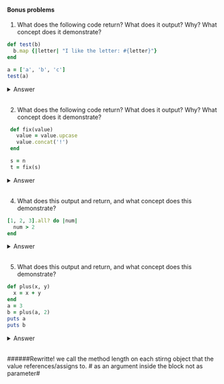 #### Bonus problems


1. What does the following code return? What does it output? Why? What concept does it demonstrate?

```ruby .numberLines
def test(b)
  b.map {|letter| "I like the letter: #{letter}"}
end

a = ['a', 'b', 'c']
test(a)
```

<details>
<summary>Answer</summary>

</br>

On `line 5` we initialize variable `a` to an array collection of integers `['a', 'b', 'c']`.

On `line 6` we call the method test and we pass as an argument the variable a that references to an array object.

On `line 1-3` we have the method definition. On `line 1` we define `test` method and we pass as parameter the variable `b`. As variable `a` is passed as an argument, in this moment, variable `a` and `b` point to the same object.

On `line 2` we call map non-destructive method on `b` passing as parameter a `{}` block as an argument and as a block parameter `letter`. On the same line we have a string object with `letter` as string interpolation, each element will be passed as "I like the letter: `a`, `b`, `c` respectively. We don't have an output. As `map` is the last line inside the method, it will be the return value and it returns a new array object with the block return value of each iteration:
For this reason the return value `on line 6` is:
`["I like the letter: a", "I like the letter: b", "I like the letter: c"]`

We demonstrate the next concepts:
* How we need to define a parameter to pass a local variable to a method.
* How it works `map` and how always returns a new array without mutating the object.
* The return value of a method call is the last line that can be returned inside the method.

</br>
</details>
</br>

2. What does the following code return? What does it output? Why? What concept does it demonstrate?

```ruby .numberLines
 def fix(value)
   value = value.upcase
   value.concat('!')
 end

 s = n
 t = fix(s)
```
<details>
<summary>Answer</summary>

</br>
 On `line 6` we initialize local variable `s` to `"hello"`.
 On `line 7`  we initialize `t` to the return value of `fix` method.

 On line `x` we are calling the method `fix` and passing in the string `s` as an argument to it. `value` and `s` are pointing to the same string object.

  On `line 2` variable `value` and `s` no longer point to the same string object so it is no longer possible to mutate the object that points to.

 On `line 178` the return value is `HELLO!` there is no output.

 * We also can see that This method acts like pass by value but in ruby all methods are passed by reference-value.

 * We also demostrate the concept of variables as pointers, and
 that when we reassign a variable stops pointing to the same object and to pass a local variable inside a method as an agrument.
</br>
</details>
</br>

4. What does this output and return, and what concept does this demonstrate?
```ruby .numberLines
[1, 2, 3].all? do |num|
  num > 2
end
```

<details>
<summary>Answer</summary>

</br>

On `line 1` we call the method `all?` on an array collection `[1, 2, 3]` passing as an argument a `do..end` block
with variable `num` as block parameter.

On `line 2` in side the block the argument `num` references to each integer element and we use the operator `>` to compare each element to with the integer `2`.

The method `all?` evaluates the truthiness of the return value of the block on each iteration, and `all?` method returns `true` when all return values of the block are `true` otherwise returns `false`.

For this reason the return value of `all?` is `false` as the first element `1` is not greater than  `2`.

* The concept that we demostrate is thruthiness. **In Ruby everything evaluates to `true` extept `false` and `nil`**
* `all?` method stops evaluating the rest of the elements when finds out the first *falsey* element, then the return of the block is `false` and `all?` returns `false`.

***(8 and half min) 1 and half min more as expected.

</br>
</details>
</br>

5. What does this output and return, and what concept does this demonstrate?
```ruby .numberLines
def plus(x, y)
  x = x + y
end
a = 3
b = plus(a, 2)
puts a
puts b
```

<details>
<summary>Answer</summary>

</br>
On `line 4` we initialize the local variable `a` to the integer `3`
On `line 5` we initialize the local variable `b` to the return value of the method `plus` passing `a` that references integer `3` and integer `2` as arguments.

From line `1-3` we have the method definition of `plus` passing as parameters `x` and `y`.
When we call the method `plus` on `line 5` as we pass `a` and `b` as arguments then. `a` and `x` will reference to the same object `3`, `y` will reference to `2`.

As are arguments/parameters ar pointing to `integers` we know this method will not mutate any of the objects because all integers are inmutable.

On `line 2` we reassign `x` to the return value of  the method `+` on `x`(3) passing as an argument  `2`.
For this reason (3+2) will return `5` and as is the last possible return line, the method returns `5`.

And on line `6` and `7` the retun value as we call `puts` passing `a` and `b` as arguments will be `nil` and
the return values will be:
On `line 6`: `3`
On `line 7`: `5`

* The concept that demostrates is string inmutability. How to pass a local variable into a method and how ruby acts like passing by value (but ruby always pass the objects by reference-value).

</br>
</details>
</br>

######Rewritte!
we call the method length on each stirng object that the value references/assigns to. # as an argument inside the block not as parameter#


<!-- Enumerable#all?
all? functions in a similar way to any?. It also looks at the truthiness of the block's return value, but the method only returns true if the block's return value in every iteration is truthy (that is, not false or nil). -->
